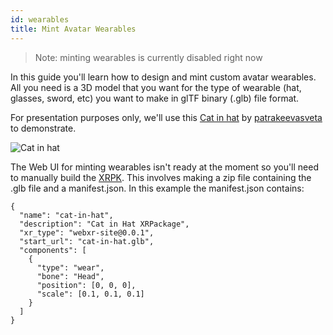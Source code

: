 ```yaml
---
id: wearables
title: Mint Avatar Wearables
---
```


> Note: minting wearables is currently disabled right now

In this guide you'll learn how to design and mint custom avatar wearables. All you need is a 3D model that you want for the type of wearable (hat, glasses, sword, etc) you want to make in glTF binary (.glb) file format. 

For presentation purposes only, we'll use this [Cat in hat](https://sketchfab.com/3d-models/cat-in-hat-a5301f9e3045462f8b023c20b7a1b2f2) by [patrakeevasveta](https://sketchfab.com/patrakeevasveta) to demonstrate.

![Cat in hat](/img/cathat.jpg)

The Web UI for minting wearables isn't ready at the moment so you'll need to manually build the [XRPK](https://docs.upstreet.ai/docs/create/creating-an-xrpk). This involves making a zip file containing the .glb file and a manifest.json. In this example the manifest.json contains:

```
{
  "name": "cat-in-hat",
  "description": "Cat in Hat XRPackage",
  "xr_type": "webxr-site@0.0.1",
  "start_url": "cat-in-hat.glb",
  "components": [
    {
      "type": "wear",
      "bone": "Head",
      "position": [0, 0, 0],
      "scale": [0.1, 0.1, 0.1]
    }
  ]
}

```

